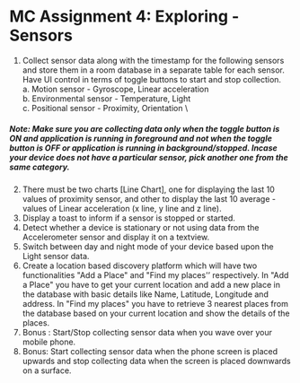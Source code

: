# MC Assignment 4: Exploring - Sensors

1. Collect sensor data along with the timestamp for the following sensors and
store them in a room database in a separate table for each sensor. Have UI
control in terms of toggle buttons to start and stop collection. \
a. Motion sensor - Gyroscope, Linear acceleration \
b. Environmental sensor - Temperature, Light \
c. Positional sensor - Proximity, Orientation \
##### Note: Make sure you are collecting data only when the toggle button is ON and application is running in foreground and not when the toggle button is OFF or application is running in background/stopped. Incase your device does not have a particular sensor, pick another one from the same category.
2. There must be two charts [Line Chart], one for displaying the last 10 values
of proximity sensor, and other to display the last 10 average - values of
Linear acceleration (x line, y line and z line).
3. Display a toast to inform if a sensor is stopped or started.
4. Detect whether a device is stationary or not using data from the
Accelerometer sensor and display it on a textview.
5. Switch between day and night mode of your device based upon the Light
sensor data.
6. Create a location based discovery platform which will have two
functionalities "Add a Place" and "Find my places'’ respectively. In "Add a
Place" you have to get your current location and add a new place in the
database with basic details like Name, Latitude, Longitude and address. In
"Find my places" you have to retrieve 3 nearest places from the database
based on your current location and show the details of the places.
7. Bonus : Start/Stop collecting sensor data when you wave over your mobile
phone.
8. Bonus: Start collecting sensor data when the phone screen is placed
upwards and stop collecting data when the screen is placed downwards on
a surface.
